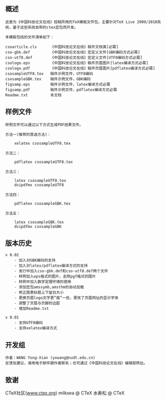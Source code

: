 
概述
--------

    这是为《中国科技论文在线》投稿所用的TeX模板文件包，主要针对TeX Live 2009/2010系统，基于这些系统自带的ctex宏包而开发。

    本模板包括的文件清单如下：

    csoarticle.cls      《中国科技论文在线》稿件文档类[必需]
    cso-gbk.def         《中国科技论文在线》宏定义文件[GBK编码方式必需]
    cso-utf8.def        《中国科技论文在线》宏定义文件[UTF8编码方式必需]
    csologo.eps         《中国科技论文在线》稿件页眉图片[latex编译方式必需]
    csologo.pdf         《中国科技论文在线》稿件页眉图片[pdflatex编译方式必需]
    csosampleUTF8.tex   稿件示例文件，UTF8编码
    csosampleGBK.tex    稿件示例文件，GBK编码
    figsamp.eps         稿件示例文件，latex编译方式必需
    figsamp.pdf         稿件示例文件，pdflatex编译方式必需
    Readme.txt          本文档


样例文件
--------

    样例文件可以通过以下方式生成PDF结果文件。

    方法一(推荐的首选方法)：

        xelatex csosampleUTF8.tex

    方法二：

        pdflatex csosampleUTF8.tex

    方法三：

        latex csosampleUTF8.tex
        dvipdfmx csosampleUTF8

    方法四：

        pdflatex csosampleGBK.tex

    方法五：

        latex csosampleGBK.tex
        dvipdfmx csosampleGBK


版本历史
--------

    v 0.02
        - 加入对GBK编码的支持
        - 加入对latex/pdflatex编译方式的支持
        - 发行中加入cso-gbk.def和cso-utf8.def两个文件
        - 样例加入eps格式的图片，去除pgf格式的图片
        - 样例中加入数学定理环境的使用
        - 添加宏包amssymb,amsthm的自动加载
        - 修正图表标题上下留白大小
        - 更换页眉logo文字更“瘦”一些，更改了页眉网址的显示字体
        - 调整了页眉与页脚的边距
        - 增加Readme.txt

    v 0.01
        - 支持UTF8编码
        - 支持xelatex编译方式


开发组
--------

    作者：WANG Yong-Xian (yxwang@nudt.edu.cn)
    反馈及建议，请用电子邮件跟作者联系；也可通过《中国科技论文在线》编辑部转达。


致谢
--------

   CTeX社区(www.ctex.org)
   milksea @ CTeX
   水寿松  @ CTeX
